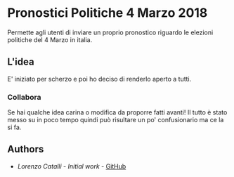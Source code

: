 # Pronostici Politiche 4 Marzo 2018

Permette agli utenti di inviare un proprio pronostico riguardo le elezioni politiche del 4 Marzo in italia.


## L'idea

E' iniziato per scherzo e poi ho deciso di renderlo aperto a tutti.

### Collabora

Se hai qualche idea carina o modifica da proporre fatti avanti! Il tutto è stato 
messo su in poco tempo quindi può risultare un po' confusionario ma ce la si fa.

## Authors

* *Lorenzo Catalli* - *Initial work* - [GitHub](https://github.com/LorCat9)

